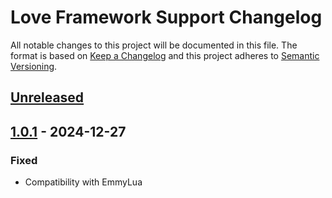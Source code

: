 <!-- Keep a Changelog guide -> https://keepachangelog.com -->

# Love Framework Support Changelog

All notable changes to this project will be documented in this file.
The format is based on [Keep a Changelog](http://keepachangelog.com/)
and this project adheres to [Semantic Versioning](http://semver.org/).

## [Unreleased]

## [1.0.1] - 2024-12-27

### Fixed

- Compatibility with EmmyLua

[Unreleased]: https://github.com/pedrollanca/intellij-love-framework/compare/v1.0.1...HEAD
[1.0.1]: https://github.com/pedrollanca/intellij-love-framework/commits/v1.0.1
